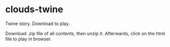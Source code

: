 # clouds-twine
Twine story. Download to play.

Download .zip file of all contents, then unzip it. Afterwards, click on the html file to play in browser.
